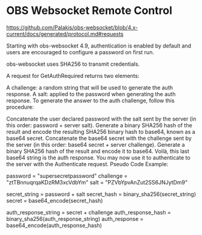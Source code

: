 # OBS Websocket Remote Control

https://github.com/Palakis/obs-websocket/blob/4.x-current/docs/generated/protocol.md#requests

Starting with obs-websocket 4.9, authentication is enabled by default and users are encouraged to configure a password on first run.

obs-websocket uses SHA256 to transmit credentials.

A request for GetAuthRequired returns two elements:

A challenge: a random string that will be used to generate the auth response.
A salt: applied to the password when generating the auth response.
To generate the answer to the auth challenge, follow this procedure:

Concatenate the user declared password with the salt sent by the server (in this order: password + server salt).
Generate a binary SHA256 hash of the result and encode the resulting SHA256 binary hash to base64, known as a base64 secret.
Concatenate the base64 secret with the challenge sent by the server (in this order: base64 secret + server challenge).
Generate a binary SHA256 hash of the result and encode it to base64.
Voilà, this last base64 string is the auth response. You may now use it to authenticate to the server with the Authenticate request.
Pseudo Code Example:

password = "supersecretpassword"
challenge = "ztTBnnuqrqaKDzRM3xcVdbYm"
salt = "PZVbYpvAnZut2SS6JNJytDm9"

secret_string = password + salt
secret_hash = binary_sha256(secret_string)
secret = base64_encode(secret_hash)

auth_response_string = secret + challenge
auth_response_hash = binary_sha256(auth_response_string)
auth_response = base64_encode(auth_response_hash)